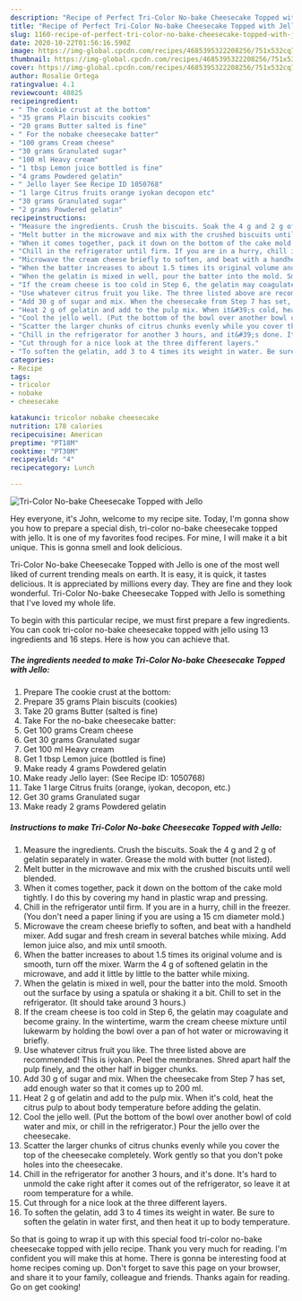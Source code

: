 ```yaml
---
description: "Recipe of Perfect Tri-Color No-bake Cheesecake Topped with Jello"
title: "Recipe of Perfect Tri-Color No-bake Cheesecake Topped with Jello"
slug: 1160-recipe-of-perfect-tri-color-no-bake-cheesecake-topped-with-jello
date: 2020-10-22T01:56:16.590Z
image: https://img-global.cpcdn.com/recipes/4685395322208256/751x532cq70/tri-color-no-bake-cheesecake-topped-with-jello-recipe-main-photo.jpg
thumbnail: https://img-global.cpcdn.com/recipes/4685395322208256/751x532cq70/tri-color-no-bake-cheesecake-topped-with-jello-recipe-main-photo.jpg
cover: https://img-global.cpcdn.com/recipes/4685395322208256/751x532cq70/tri-color-no-bake-cheesecake-topped-with-jello-recipe-main-photo.jpg
author: Rosalie Ortega
ratingvalue: 4.1
reviewcount: 40825
recipeingredient:
- " The cookie crust at the bottom"
- "35 grams Plain biscuits cookies"
- "20 grams Butter salted is fine"
- " For the nobake cheesecake batter"
- "100 grams Cream cheese"
- "30 grams Granulated sugar"
- "100 ml Heavy cream"
- "1 tbsp Lemon juice bottled is fine"
- "4 grams Powdered gelatin"
- " Jello layer See Recipe ID 1050768"
- "1 large Citrus fruits orange iyokan decopon etc"
- "30 grams Granulated sugar"
- "2 grams Powdered gelatin"
recipeinstructions:
- "Measure the ingredients. Crush the biscuits. Soak the 4 g and 2 g of gelatin separately in water. Grease the mold with butter (not listed)."
- "Melt butter in the microwave and mix with the crushed biscuits until well blended."
- "When it comes together, pack it down on the bottom of the cake mold tightly. I do this by covering my hand in plastic wrap and pressing."
- "Chill in the refrigerator until firm. If you are in a hurry, chill in the freezer. (You don&#39;t need a paper lining if you are using a 15 cm diameter mold.)"
- "Microwave the cream cheese briefly to soften, and beat with a handheld mixer. Add sugar and fresh cream in several batches while mixing. Add  lemon juice also, and mix until smooth."
- "When the batter increases to about 1.5 times its original volume and is smooth, turn off the mixer. Warm the 4 g of softened gelatin in the microwave, and add it little by little to the batter while mixing."
- "When the gelatin is mixed in well, pour the batter into the mold. Smooth out the surface by using a spatula or shaking it a bit. Chill to set in the refrigerator. (It should take around 3 hours.)"
- "If the cream cheese is too cold in Step 6, the gelatin may coagulate and become grainy. In the wintertime, warm the cream cheese mixture until lukewarm by holding the bowl over a pan of hot water or microwaving it briefly."
- "Use whatever citrus fruit you like. The three listed above are recommended! This is iyokan. Peel the membranes. Shred apart half the pulp finely, and the other half in bigger chunks."
- "Add 30 g of sugar and mix. When the cheesecake from Step 7 has set, add enough water so that it comes up to 200 ml."
- "Heat 2 g of gelatin and add to the pulp mix. When it&#39;s cold, heat the citrus pulp to about body temperature before adding the gelatin."
- "Cool the jello well. (Put the bottom of the bowl over another bowl of cold water and mix, or chill in the refrigerator.) Pour the jello over the cheesecake."
- "Scatter the larger chunks of citrus chunks evenly while you cover the top of the cheesecake completely. Work gently so that you don&#39;t poke holes into the cheesecake."
- "Chill in the refrigerator for another 3 hours, and it&#39;s done. It&#39;s hard to unmold the cake right after it comes out of the refrigerator, so leave it at room temperature for a while."
- "Cut through for a nice look at the three different layers."
- "To soften the gelatin, add 3 to 4 times its weight in water. Be sure to soften the gelatin in water first, and then heat it up to body temperature."
categories:
- Recipe
tags:
- tricolor
- nobake
- cheesecake

katakunci: tricolor nobake cheesecake 
nutrition: 178 calories
recipecuisine: American
preptime: "PT18M"
cooktime: "PT30M"
recipeyield: "4"
recipecategory: Lunch

---
```



![Tri-Color No-bake Cheesecake Topped with Jello](https://img-global.cpcdn.com/recipes/4685395322208256/751x532cq70/tri-color-no-bake-cheesecake-topped-with-jello-recipe-main-photo.jpg)

Hey everyone, it's John, welcome to my recipe site. Today, I'm gonna show you how to prepare a special dish, tri-color no-bake cheesecake topped with jello. It is one of my favorites food recipes. For mine, I will make it a bit unique. This is gonna smell and look delicious.



Tri-Color No-bake Cheesecake Topped with Jello is one of the most well liked of current trending meals on earth. It is easy, it is quick, it tastes delicious. It is appreciated by millions every day. They are fine and they look wonderful. Tri-Color No-bake Cheesecake Topped with Jello is something that I've loved my whole life.


To begin with this particular recipe, we must first prepare a few ingredients. You can cook tri-color no-bake cheesecake topped with jello using 13 ingredients and 16 steps. Here is how you can achieve that.

<!--inarticleads1-->

##### The ingredients needed to make Tri-Color No-bake Cheesecake Topped with Jello:

1. Prepare  The cookie crust at the bottom:
1. Prepare 35 grams Plain biscuits (cookies)
1. Take 20 grams Butter (salted is fine)
1. Take  For the no-bake cheesecake batter:
1. Get 100 grams Cream cheese
1. Get 30 grams Granulated sugar
1. Get 100 ml Heavy cream
1. Get 1 tbsp Lemon juice (bottled is fine)
1. Make ready 4 grams Powdered gelatin
1. Make ready  Jello layer: (See Recipe ID: 1050768)
1. Take 1 large Citrus fruits (orange, iyokan, decopon, etc.)
1. Get 30 grams Granulated sugar
1. Make ready 2 grams Powdered gelatin




<!--inarticleads2-->

##### Instructions to make Tri-Color No-bake Cheesecake Topped with Jello:

1. Measure the ingredients. Crush the biscuits. Soak the 4 g and 2 g of gelatin separately in water. Grease the mold with butter (not listed).
1. Melt butter in the microwave and mix with the crushed biscuits until well blended.
1. When it comes together, pack it down on the bottom of the cake mold tightly. I do this by covering my hand in plastic wrap and pressing.
1. Chill in the refrigerator until firm. If you are in a hurry, chill in the freezer. (You don&#39;t need a paper lining if you are using a 15 cm diameter mold.)
1. Microwave the cream cheese briefly to soften, and beat with a handheld mixer. Add sugar and fresh cream in several batches while mixing. Add  lemon juice also, and mix until smooth.
1. When the batter increases to about 1.5 times its original volume and is smooth, turn off the mixer. Warm the 4 g of softened gelatin in the microwave, and add it little by little to the batter while mixing.
1. When the gelatin is mixed in well, pour the batter into the mold. Smooth out the surface by using a spatula or shaking it a bit. Chill to set in the refrigerator. (It should take around 3 hours.)
1. If the cream cheese is too cold in Step 6, the gelatin may coagulate and become grainy. In the wintertime, warm the cream cheese mixture until lukewarm by holding the bowl over a pan of hot water or microwaving it briefly.
1. Use whatever citrus fruit you like. The three listed above are recommended! This is iyokan. Peel the membranes. Shred apart half the pulp finely, and the other half in bigger chunks.
1. Add 30 g of sugar and mix. When the cheesecake from Step 7 has set, add enough water so that it comes up to 200 ml.
1. Heat 2 g of gelatin and add to the pulp mix. When it&#39;s cold, heat the citrus pulp to about body temperature before adding the gelatin.
1. Cool the jello well. (Put the bottom of the bowl over another bowl of cold water and mix, or chill in the refrigerator.) Pour the jello over the cheesecake.
1. Scatter the larger chunks of citrus chunks evenly while you cover the top of the cheesecake completely. Work gently so that you don&#39;t poke holes into the cheesecake.
1. Chill in the refrigerator for another 3 hours, and it&#39;s done. It&#39;s hard to unmold the cake right after it comes out of the refrigerator, so leave it at room temperature for a while.
1. Cut through for a nice look at the three different layers.
1. To soften the gelatin, add 3 to 4 times its weight in water. Be sure to soften the gelatin in water first, and then heat it up to body temperature.




So that is going to wrap it up with this special food tri-color no-bake cheesecake topped with jello recipe. Thank you very much for reading. I'm confident you will make this at home. There is gonna be interesting food at home recipes coming up. Don't forget to save this page on your browser, and share it to your family, colleague and friends. Thanks again for reading. Go on get cooking!
